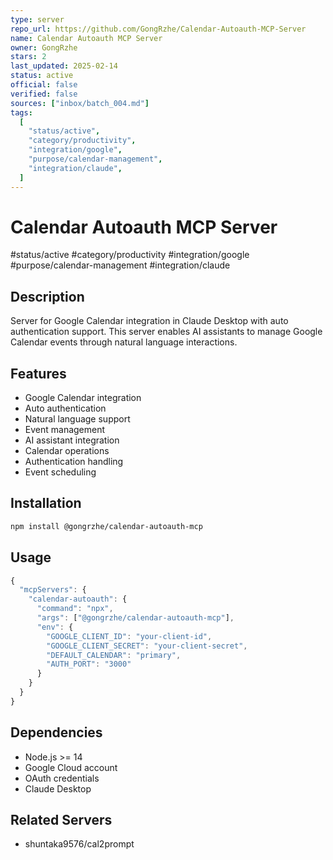 ```yaml
---
type: server
repo_url: https://github.com/GongRzhe/Calendar-Autoauth-MCP-Server
name: Calendar Autoauth MCP Server
owner: GongRzhe
stars: 2
last_updated: 2025-02-14
status: active
official: false
verified: false
sources: ["inbox/batch_004.md"]
tags:
  [
    "status/active",
    "category/productivity",
    "integration/google",
    "purpose/calendar-management",
    "integration/claude",
  ]
---
```


# Calendar Autoauth MCP Server

#status/active #category/productivity #integration/google #purpose/calendar-management #integration/claude

## Description

Server for Google Calendar integration in Claude Desktop with auto authentication support. This server enables AI assistants to manage Google Calendar events through natural language interactions.

## Features

- Google Calendar integration
- Auto authentication
- Natural language support
- Event management
- AI assistant integration
- Calendar operations
- Authentication handling
- Event scheduling

## Installation

```bash
npm install @gongrzhe/calendar-autoauth-mcp
```

## Usage

```javascript
{
  "mcpServers": {
    "calendar-autoauth": {
      "command": "npx",
      "args": ["@gongrzhe/calendar-autoauth-mcp"],
      "env": {
        "GOOGLE_CLIENT_ID": "your-client-id",
        "GOOGLE_CLIENT_SECRET": "your-client-secret",
        "DEFAULT_CALENDAR": "primary",
        "AUTH_PORT": "3000"
      }
    }
  }
}
```

## Dependencies

- Node.js >= 14
- Google Cloud account
- OAuth credentials
- Claude Desktop

## Related Servers

- shuntaka9576/cal2prompt
